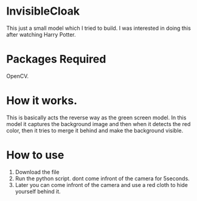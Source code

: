 # InvisibleCloak
This just a small model which I tried to build. 
I was interested in doing this after watching Harry Potter.

# Packages Required
OpenCV.

# How it works.
This is basically acts the reverse way as the green screen model.
In this model it captures the background image and then when it detects the red color, then it tries to merge it behind and make the background visible.

# How to use
1. Download the file
2. Run the python script. dont come infront of the camera for 5seconds. 
3. Later you can come infront of the camera and use a red cloth to hide yourself behind it.
